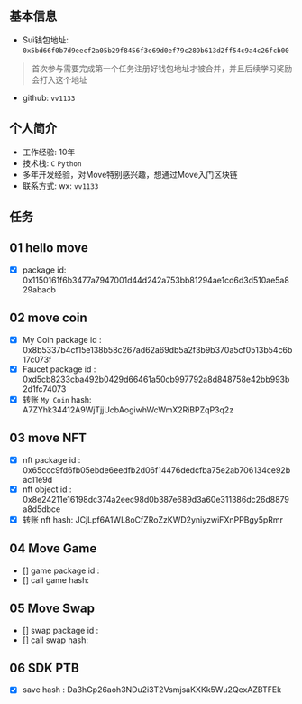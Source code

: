 ## 基本信息
- Sui钱包地址: `0x5bd66f0b7d9eecf2a05b29f8456f3e69d0ef79c289b613d2ff54c9a4c26fcb00`
> 首次参与需要完成第一个任务注册好钱包地址才被合并，并且后续学习奖励会打入这个地址
- github: `vv1133`

## 个人简介
- 工作经验: 10年
- 技术栈: `C` `Python`
- 多年开发经验，对Move特别感兴趣，想通过Move入门区块链
- 联系方式: wx: `vv1133` 

## 任务

##   01 hello move  
- [x] package id: 0x1150161f6b3477a7947001d44d242a753bb81294ae1cd6d3d510ae5a829abacb

##   02 move coin
- [x] My Coin package id : 0x8b5337b4cf15e138b58c267ad62a69db5a2f3b9b370a5cf0513b54c6b17c073f
- [x] Faucet package id : 0xd5cb8233cba492b0429d66461a50cb997792a8d848758e42bb993b2d1fc74073
- [x] 转账 `My Coin` hash: A7ZYhk34412A9WjTjjUcbAogiwhWcWmX2RiBPZqP3q2z

##   03 move NFT
- [x] nft package id : 0x65ccc9fd6fb05ebde6eedfb2d06f14476dedcfba75e2ab706134ce92bac11e9d
- [x] nft object id : 0x8e24211e16198dc374a2eec98d0b387e689d3a60e311386dc26d8879a8d5dbce
- [x] 转账 nft  hash: JCjLpf6A1WL8oCfZRoZzKWD2yniyzwiFXnPPBgy5pRmr

##   04 Move Game
- [] game package id :
- [] call game hash:

##   05 Move Swap
- [] swap package id :
- [] call swap hash:

##   06 SDK PTB
- [x] save hash : Da3hGp26aoh3NDu2i3T2VsmjsaKXKk5Wu2QexAZBTFEk
